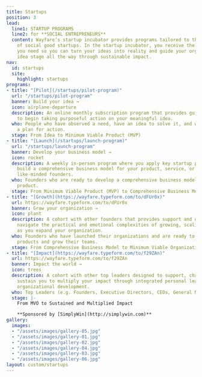```yaml
---
title: Startups
position: 3
lead:
  line1: STARTUP PROGRAMS
  line2: for **SOCIAL ENTREPRENEURS**
  content: Wayfare’s startup incubator provides programs tailored to the unique needs
    of social good startups. In the startup incubator, you receive the space and support
    you need so you can turn your ideas into reality and guide your organization from
    idea stage all the way through sustainable impact.
nav:
  id: startups
  site:
    highlight: startups
programs:
- title: "[Pilot](/startups/pilot-program)"
  url: "/startups/pilot-program"
  banner: Build your idea →
  icon: airplane-departure
  description: An online monthly subscription program that provides guidance and support
    to begin taking purposeful action on your meaningful idea.
  who: People who have observed a need, have an idea to solve it, and want to develop
    a plan for action.
  stage: From Idea to Minimum Viable Product (MVP)
- title: "[Launch](/startups/launch-program)"
  url: "/startups/launch-program"
  banner: Develop your business model →
  icon: rocket
  description: A weekly in-person program where you apply key startup principles to
    build a comprehensive business model for your product, service, or program alongside
    like-minded founders.
  who: Founders who are ready to develop a comprehensive business model around their
    product.
  stage: From Minimum Viable Product (MVP) to Comprehensive Business Model
- title: "[Growth](https://wayfare.typeform.com/to/dFUr0x)"
  url: https://wayfare.typeform.com/to/dFUr0x
  banner: Grow your organization →
  icon: plant
  description: A cohort with other founders that provides support and direction to
    navigate the practical and emotional complexities of growing, scaling, and hiring
    as you expand your organization.
  who: Founders who have launched their organizations and are ready to scale their
    products and grow their teams.
  stage: From Comprehensive Business Model to Minimum Viable Organization (MVO)
- title: "[Impact](https://wayfare.typeform.com/to/f29ZAn)"
  url: https://wayfare.typeform.com/to/f29ZAn
  banner: Impact the world →
  icon: trees
  description: A cohort with other top leaders designed to support, challenge, and
    sustain you to multiply your impact through integrated personal leadership and
    organizational development.
  who: Top Leaders (e.g. Founders, Executive Directors, CEOs, General Managers, etc.)
  stage: |-
    From MVO to Sustained and Multiplied Impact

    **Sponsored by [SimplyWin](http://simplywin.com)**
gallery:
  images:
  - "/assets/images/gallery-05.jpg"
  - "/assets/images/gallery-01.jpg"
  - "/assets/images/gallery-02.jpg"
  - "/assets/images/gallery-04.jpg"
  - "/assets/images/gallery-03.jpg"
  - "/assets/images/gallery-06.jpg"
layout: custom/startups
---
```


